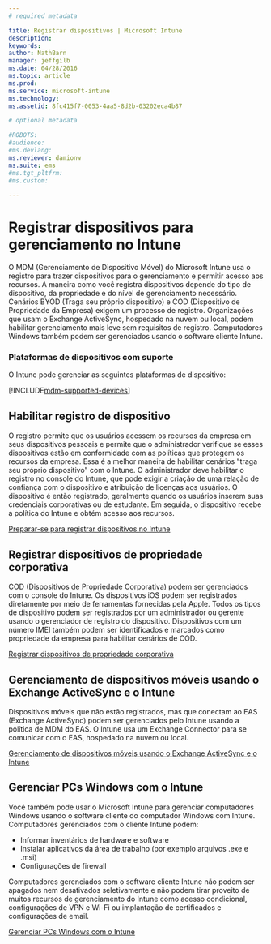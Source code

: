 ```yaml
---
# required metadata

title: Registrar dispositivos | Microsoft Intune
description:
keywords:
author: NathBarn
manager: jeffgilb
ms.date: 04/28/2016
ms.topic: article
ms.prod:
ms.service: microsoft-intune
ms.technology:
ms.assetid: 8fc415f7-0053-4aa5-8d2b-03202eca4b87

# optional metadata

#ROBOTS:
#audience:
#ms.devlang:
ms.reviewer: damionw
ms.suite: ems
#ms.tgt_pltfrm:
#ms.custom:

---
```


# Registrar dispositivos para gerenciamento no Intune
O MDM (Gerenciamento de Dispositivo Móvel) do Microsoft Intune usa o registro para trazer dispositivos para o gerenciamento e permitir acesso aos recursos. A maneira como você registra dispositivos depende do tipo de dispositivo, da propriedade e do nível de gerenciamento necessário. Cenários BYOD (Traga seu próprio dispositivo) e COD (Dispositivo de Propriedade da Empresa) exigem um processo de registro. Organizações que usam o Exchange ActiveSync, hospedado na nuvem ou local, podem habilitar gerenciamento mais leve sem requisitos de registro. Computadores Windows também podem ser gerenciados usando o software cliente Intune.

###  Plataformas de dispositivos com suporte

O Intune pode gerenciar as seguintes plataformas de dispositivo:

[!INCLUDE[mdm-supported-devices](../includes/mdm-supported-devices.md)]

## Habilitar registro de dispositivo  
 O registro permite que os usuários acessem os recursos da empresa em seus dispositivos pessoais e permite que o administrador verifique se esses dispositivos estão em conformidade com as políticas que protegem os recursos da empresa. Essa é a melhor maneira de habilitar cenários "traga seu próprio dispositivo" com o Intune. O administrador deve habilitar o registro no console do Intune, que pode exigir a criação de uma relação de confiança com o dispositivo e atribuição de licenças aos usuários. O dispositivo é então registrado, geralmente quando os usuários inserem suas credenciais corporativas ou de estudante. Em seguida, o dispositivo recebe a política do Intune e obtém acesso aos recursos.

[Preparar-se para registrar dispositivos no Intune](get-ready-to-enroll-devices-in-microsoft-intune.md)

## Registrar dispositivos de propriedade corporativa
COD (Dispositivos de Propriedade Corporativa) podem ser gerenciados com o console do Intune. Os dispositivos iOS podem ser registrados diretamente por meio de ferramentas fornecidas pela Apple. Todos os tipos de dispositivo podem ser registrados por um administrador ou gerente usando o gerenciador de registro do dispositivo. Dispositivos com um número IMEI também podem ser identificados e marcados como propriedade da empresa para habilitar cenários de COD.

[Registrar dispositivos de propriedade corporativa](manage-corporate-owned-devices.md)

## Gerenciamento de dispositivos móveis usando o Exchange ActiveSync e o Intune
Dispositivos móveis que não estão registrados, mas que conectam ao EAS (Exchange ActiveSync) podem ser gerenciados pelo Intune usando a política de MDM do EAS. O Intune usa um Exchange Connector para se comunicar com o EAS, hospedado na nuvem ou local.



[Gerenciamento de dispositivos móveis usando o Exchange ActiveSync e o Intune](mobile-device-management-with-exchange-activesync-and-microsoft-intune.md)


## Gerenciar PCs Windows com o Intune  
Você também pode usar o Microsoft Intune para gerenciar computadores Windows usando o software cliente do computador Windows com Intune. Computadores gerenciados com o cliente Intune podem:

 - Informar inventários de hardware e software
 - Instalar aplicativos da área de trabalho (por exemplo arquivos .exe e .msi)
 - Configurações de firewall

Computadores gerenciados com o software cliente Intune não podem ser apagados nem desativados seletivamente e não podem tirar proveito de muitos recursos de gerenciamento do Intune como acesso condicional, configurações de VPN e Wi-Fi ou implantação de certificados e configurações de email.

[Gerenciar PCs Windows com o Intune](manage-windows-pcs-with-microsoft-intune.md)


<!--HONumber=Jun16_HO2-->


